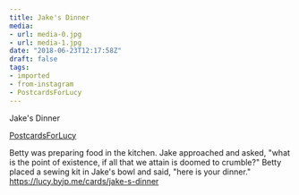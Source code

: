 ```yaml
---
title: Jake's Dinner
media:
- url: media-0.jpg
- url: media-1.jpg
date: "2018-06-23T12:17:58Z"
draft: false
tags:
- imported
- from-instagram
- PostcardsForLucy
---
```

Jake's Dinner

[PostcardsForLucy](/tags/postcardsforlucy)



Betty was preparing food in the kitchen. Jake approached and asked, "what is the point of existence, if all that we attain is doomed to crumble?" Betty placed a sewing kit in Jake's bowl and said, "here is your dinner." https://lucy.byjp.me/cards/jake-s-dinner
